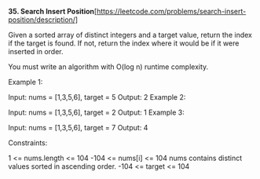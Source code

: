 **35. Search Insert Position**[https://leetcode.com/problems/search-insert-position/description/]

Given a sorted array of distinct integers and a target value, return the index if the target is found. If not, return the index where it would be if it were inserted in order.

You must write an algorithm with O(log n) runtime complexity.

Example 1:

Input: nums = [1,3,5,6], target = 5
Output: 2
Example 2:

Input: nums = [1,3,5,6], target = 2
Output: 1
Example 3:

Input: nums = [1,3,5,6], target = 7
Output: 4

Constraints:

1 <= nums.length <= 104
-104 <= nums[i] <= 104
nums contains distinct values sorted in ascending order.
-104 <= target <= 104
